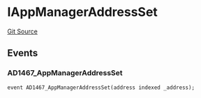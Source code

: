 # IAppManagerAddressSet
[Git Source](https://github.com/thrackle-io/tron/blob/703713c2070ab34d0f0fc0114244d5a3fa7ac84a/src/common/IEvents.sol)


## Events
### AD1467_AppManagerAddressSet

```solidity
event AD1467_AppManagerAddressSet(address indexed _address);
```

